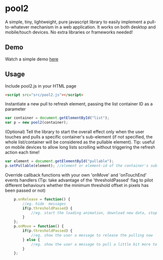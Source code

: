 # pool2

A simple, tiny, lightweight, pure javascript library to easily implement a pull-to-whatever mechanism in a web application. It works on  both desktop and mobile/touch devices. No extra libraries or frameworks needed! 

## Demo
Watch a simple demo <a href='http://marco-gagliardi.github.io/pool2'>here</a>

## Usage

Include pool2.js in your HTML page

```html
<script src="src/pool2.js"></script>
```

Instantiate a new pull to refresh element, passing the list container ID as a parameter
```javascript
var container = document.getElementById("list");
var p = new pool2(container);
```
(Optional) Tell the library to start the overall effect only when the user touches and pulls a specific container's sub-element (if not specified, the whole list/container will be considered as the pullable element). Tip: useful on mobile devices to allow long lists scrolling without triggering the refresh action each time!
```javascript
var element = document.getElementById("pullable");
p.setPullable(element); //element or element-id of the container's sub-element that must be pulled in order to start the effect
```
Override callback functions with your own 'onMove' and 'onTouchEnd' events handlers (Tip: take advantage of the 'thresholdPassed' flag to pilot different behaviours whether the minimum threshold offset in pixels has been passed or not)
```javascript
    p.onRelease = function() {
        //eg. hide  messages  
        if(p.thresholdPassed) {
            //eg. start the loading animation, download new data, stop the loading animation
        }
    };
    p.onMove = function() {
        if(p.thresholdPassed) {
            //eg. show the user a message to release the pulling now
        } else {
            //eg. show the user a message to pull a little bit more to reach the threshold
        }
    };
```
